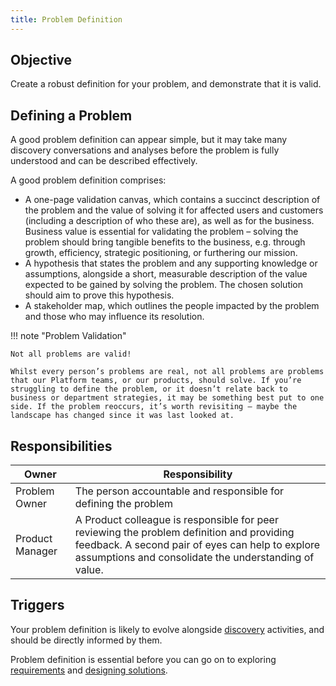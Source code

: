 ```yaml
---
title: Problem Definition
---
```


## Objective

Create a robust definition for your problem, and demonstrate that it is valid. 

## Defining a Problem

A good problem definition can appear simple, but it may take many discovery conversations and analyses before the problem is fully understood and can be described effectively.

A good problem definition comprises:

- A one-page validation canvas, which contains a succinct description of the problem and the value of solving it for affected users and customers (including a description of who these are), as well as for the business. Business value is essential for validating the problem – solving the problem should bring tangible benefits to the business, e.g. through growth, efficiency, strategic positioning, or furthering our mission.
- A hypothesis that states the problem and any supporting knowledge or assumptions, alongside a short, measurable description of the value expected to be gained by solving the problem. The chosen solution should aim to prove this hypothesis.
- A stakeholder map, which outlines the people impacted by the problem and those who may influence its resolution.

!!! note "Problem Validation"

    Not all problems are valid!
    
    Whilst every person’s problems are real, not all problems are problems that our Platform teams, or our products, should solve. If you’re struggling to define the problem, or it doesn’t relate back to business or department strategies, it may be something best put to one side. If the problem reoccurs, it’s worth revisiting – maybe the landscape has changed since it was last looked at.

## Responsibilities

| Owner | Responsibility |
| - | - |
| Problem Owner | The person accountable and responsible for defining the problem  |
| Product Manager | A Product colleague is responsible for peer reviewing the problem definition and providing feedback. A second pair of eyes can help to explore assumptions and consolidate the understanding of value. |
 
## Triggers

Your problem definition is likely to evolve alongside [discovery](./Discovery.md) activities, and should be directly informed by them.

Problem definition is essential before you can go on to exploring [requirements](./Requirements-Gathering.md) and [designing solutions](./Solution-Design.md). 
